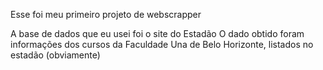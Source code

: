 Esse foi meu primeiro projeto de webscrapper

A base de dados que eu usei foi o site do Estadão
O dado obtido foram informações dos cursos da Faculdade Una de Belo Horizonte, listados no estadão (obviamente) 
